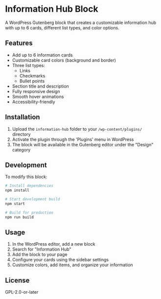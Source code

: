 # Information Hub Block

A WordPress Gutenberg block that creates a customizable information hub with up to 6 cards, different list types, and color options.

## Features

- Add up to 6 information cards
- Customizable card colors (background and border)
- Three list types:
  - Links
  - Checkmarks
  - Bullet points
- Section title and description
- Fully responsive design
- Smooth hover animations
- Accessibility-friendly

## Installation

1. Upload the `information-hub` folder to your `/wp-content/plugins/` directory
2. Activate the plugin through the 'Plugins' menu in WordPress
3. The block will be available in the Gutenberg editor under the "Design" category

## Development

To modify this block:

```bash
# Install dependencies
npm install

# Start development build
npm start

# Build for production
npm run build
```

## Usage

1. In the WordPress editor, add a new block
2. Search for "Information Hub"
3. Add the block to your page
4. Configure your cards using the sidebar settings
5. Customize colors, add items, and organize your information

## License

GPL-2.0-or-later